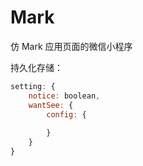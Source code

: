 # Mark
仿 Mark 应用页面的微信小程序

持久化存储：
```js
setting: {
    notice: boolean,
    wantSee: {
        config: {
            
        }
    }
}
```